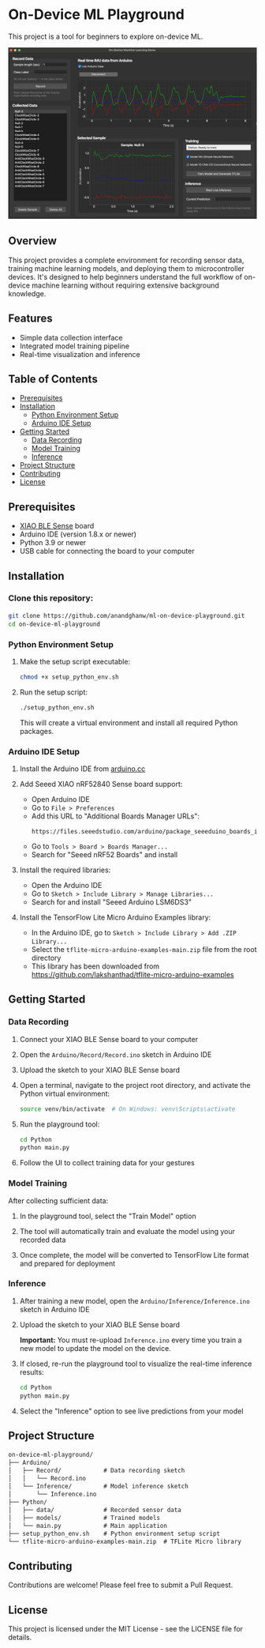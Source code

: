 # On-Device ML Playground

This project is a tool for beginners to explore on-device ML.

![screenshot](UI-Screenshot.png)

## Overview

This project provides a complete environment for recording sensor data, training machine learning models, and deploying them to microcontroller devices. It's designed to help beginners understand the full workflow of on-device machine learning without requiring extensive background knowledge.

## Features

- Simple data collection interface
- Integrated model training pipeline
- Real-time visualization and inference

## Table of Contents

- [Prerequisites](#prerequisites)
- [Installation](#installation)
    - [Python Environment Setup](#python-environment-setup)
    - [Arduino IDE Setup](#arduino-ide-setup)
- [Getting Started](#getting-started)
    - [Data Recording](#data-recording)
    - [Model Training](#model-training)
    - [Inference](#inference)
- [Project Structure](#project-structure)
- [Contributing](#contributing)
- [License](#license)

## Prerequisites

- [XIAO BLE Sense](https://www.seeedstudio.com/Seeed-XIAO-BLE-Sense-nRF52840-p-5253.html) board
- Arduino IDE (version 1.8.x or newer)
- Python 3.9 or newer
- USB cable for connecting the board to your computer

## Installation

### Clone this repository:
   ```bash
   git clone https://github.com/anandghanw/ml-on-device-playground.git
   cd on-device-ml-playground
   ```
   
### Python Environment Setup

1. Make the setup script executable:
   ```bash
   chmod +x setup_python_env.sh
   ```

2. Run the setup script:
   ```bash
   ./setup_python_env.sh
   ```

   This will create a virtual environment and install all required Python packages.

### Arduino IDE Setup

1. Install the Arduino IDE from [arduino.cc](https://www.arduino.cc/en/software)

2. Add Seeed XIAO nRF52840 Sense board support:
    - Open Arduino IDE
    - Go to `File > Preferences`
    - Add this URL to "Additional Boards Manager URLs":
      ```
      https://files.seeedstudio.com/arduino/package_seeeduino_boards_index.json
      ```
    - Go to `Tools > Board > Boards Manager...`
    - Search for "Seeed nRF52 Boards" and install

3. Install the required libraries:
    - Open the Arduino IDE
    - Go to `Sketch > Include Library > Manage Libraries...`
    - Search for and install "Seeed Arduino LSM6DS3"

4. Install the TensorFlow Lite Micro Arduino Examples library:
    - In the Arduino IDE, go to `Sketch > Include Library > Add .ZIP Library...`
    - Select the `tflite-micro-arduino-examples-main.zip` file from the root directory
    - This library has been downloaded from https://github.com/lakshanthad/tflite-micro-arduino-examples

## Getting Started

### Data Recording

1. Connect your XIAO BLE Sense board to your computer

2. Open the `Arduino/Record/Record.ino` sketch in Arduino IDE

3. Upload the sketch to your XIAO BLE Sense board

4. Open a terminal, navigate to the project root directory, and activate the Python virtual environment:
   ```bash
   source venv/bin/activate  # On Windows: venv\Scripts\activate
   ```

5. Run the playground tool:
   ```bash
   cd Python
   python main.py
   ```

6. Follow the UI to collect training data for your gestures

### Model Training

After collecting sufficient data:

1. In the playground tool, select the "Train Model" option

2. The tool will automatically train and evaluate the model using your recorded data

3. Once complete, the model will be converted to TensorFlow Lite format and prepared for deployment

### Inference

1. After training a new model, open the `Arduino/Inference/Inference.ino` sketch in Arduino IDE

2. Upload the sketch to your XIAO BLE Sense board

   **Important:** You must re-upload `Inference.ino` every time you train a new model to update the model on the device.

3. If closed, re-run the playground tool to visualize the real-time inference results:
   ```bash
   cd Python
   python main.py
   ```

4. Select the "Inference" option to see live predictions from your model

## Project Structure

```
on-device-ml-playground/
├── Arduino/
│   ├── Record/            # Data recording sketch
│   │   └── Record.ino
│   └── Inference/         # Model inference sketch
│       └── Inference.ino
├── Python/
│   ├── data/              # Recorded sensor data
│   ├── models/            # Trained models
│   └── main.py            # Main application
├── setup_python_env.sh    # Python environment setup script
└── tflite-micro-arduino-examples-main.zip  # TFLite Micro library
```

## Contributing

Contributions are welcome! Please feel free to submit a Pull Request.

## License

This project is licensed under the MIT License - see the LICENSE file for details.